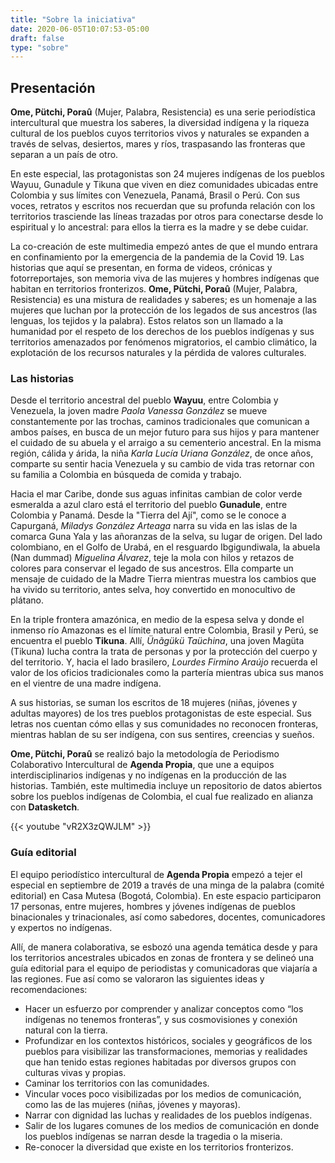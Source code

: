 ```yaml
---
title: "Sobre la iniciativa"
date: 2020-06-05T10:07:53-05:00
draft: false
type: "sobre"
---
```


## Presentación

**Ome, Pütchi, Poraû** (Mujer, Palabra, Resistencia) es una serie periodística intercultural que muestra los saberes, la diversidad indígena y la riqueza cultural de los pueblos cuyos territorios vivos y naturales se expanden a través de selvas, desiertos, mares y ríos, traspasando las fronteras que separan a un país de otro.

En este especial, las protagonistas son 24 mujeres indígenas de los pueblos Wayuu, Gunadule y Tikuna que viven en diez comunidades ubicadas entre Colombia y sus límites con Venezuela, Panamá, Brasil o Perú. Con sus voces, retratos y escritos nos recuerdan que su profunda relación con los territorios trasciende las líneas trazadas por otros para conectarse desde lo espiritual y lo ancestral: para ellos la tierra es la madre y se debe cuidar.

La co-creación de este multimedia empezó antes de que el mundo entrara en confinamiento por la emergencia de la pandemia de la Covid 19. Las historias que aquí se presentan, en forma de videos, crónicas y fotorreportajes, son memoria viva de las mujeres y hombres indígenas que habitan en territorios fronterizos. **Ome, Pütchi, Poraû** (Mujer, Palabra, Resistencia) es una mistura de realidades y saberes; es un homenaje a las mujeres que luchan por la protección de los legados de sus ancestros (las lenguas, los tejidos y la palabra). Estos relatos son un llamado a la humanidad por el respeto de los derechos de los pueblos indígenas y sus territorios amenazados por fenómenos migratorios, el cambio climático, la explotación de los recursos naturales y la pérdida de valores culturales.

### Las historias

Desde el territorio ancestral del pueblo **Wayuu**, entre Colombia y Venezuela, la joven madre *Paola Vanessa González* se mueve constantemente por las trochas, caminos tradicionales que comunican a ambos países, en busca de un mejor futuro para sus hijos y para mantener el cuidado de su abuela y el arraigo a su cementerio ancestral. En la misma región, cálida y árida, la niña *Karla Lucía Uriana González*, de once años, comparte su sentir hacia Venezuela y su cambio de vida tras retornar con su familia a Colombia en búsqueda de comida y trabajo.

Hacia el mar Caribe, donde sus aguas infinitas cambian de color verde esmeralda a azul claro está el territorio del pueblo **Gunadule**, entre Colombia y Panamá. Desde la "Tierra del Ají", como se le conoce a Capurganá, *Miladys González Arteaga* narra su vida en las islas de la comarca Guna Yala y las añoranzas de la selva, su lugar de origen. Del lado colombiano, en el Golfo de Urabá, en el resguardo Ibgigundiwala, la abuela (Nan dummad) *Miguelina Álvarez*, teje la mola con hilos y retazos de colores para conservar el legado de sus ancestros. Ella comparte un mensaje de cuidado de la Madre Tierra mientras muestra los cambios que ha vivido su territorio, antes selva, hoy convertido en monocultivo de plátano.

En la triple frontera amazónica, en medio de la espesa selva y donde el inmenso río Amazonas es el límite natural entre Colombia, Brasil y Perú, se encuentra el pueblo **Tikuna**. Allí, *Ünãgükü Taüchina*, una joven Magüta (Tikuna) lucha contra la trata de personas y por la protección del cuerpo y del territorio. Y, hacia el lado brasilero, *Lourdes Firmino Araújo* recuerda el valor de los oficios tradicionales como la partería mientras ubica sus manos en el vientre de una madre indígena.

A sus historias, se suman los escritos de 18 mujeres (niñas, jóvenes y adultas mayores) de los tres pueblos protagonistas de este especial. Sus letras nos cuentan cómo ellas y sus comunidades no reconocen fronteras, mientras hablan de su ser indígena, con sus sentires, creencias y sueños.

**Ome, Pütchi, Poraû** se realizó bajo la metodología de Periodismo Colaborativo Intercultural de **Agenda Propia**, que une a equipos interdisciplinarios indígenas y no indígenas en la producción de las historias. También, este multimedia incluye un repositorio de datos abiertos sobre los pueblos indígenas de Colombia, el cual fue realizado en alianza con **Datasketch**.

{{< youtube "vR2X3zQWJLM" >}}

### Guía editorial

El equipo periodístico intercultural de **Agenda Propia** empezó a tejer el especial en septiembre de 2019 a través de una minga de la palabra (comité editorial) en Casa Mutesa (Bogotá, Colombia). En este espacio participaron 17 personas, entre mujeres, hombres y jóvenes indígenas de pueblos binacionales y trinacionales, así como sabedores, docentes, comunicadores y expertos no indígenas.

Allí, de manera colaborativa, se esbozó una agenda temática desde y para los territorios ancestrales ubicados en zonas de frontera y se delineó una guía editorial para el equipo de periodistas y comunicadoras que viajaría a las regiones. Fue así como se valoraron las siguientes ideas y recomendaciones:

- Hacer un esfuerzo por comprender y analizar conceptos como “los indígenas no tenemos fronteras”, y sus cosmovisiones y conexión natural con la tierra. 
- Profundizar en los contextos históricos, sociales y geográficos de los pueblos para visibilizar las transformaciones, memorias y realidades que han tenido estas regiones habitadas por diversos grupos con culturas vivas y propias.
- Caminar los territorios con las comunidades.
- Vincular voces poco visibilizadas por los medios de comunicación, como las de las mujeres (niñas, jóvenes y mayoras).
- Narrar con dignidad las luchas y realidades de los pueblos indígenas.
- Salir de los lugares comunes de los medios de comunicación en donde los pueblos indígenas se narran desde la tragedia o la miseria.
- Re-conocer la diversidad que existe en los territorios fronterizos.
